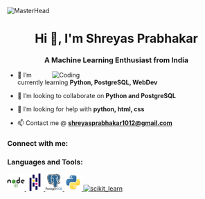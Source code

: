![MasterHead](https:https://cdn.hashnode.com/res/hashnode/image/upload/v1594608497018/hY9VaoEt2.png)
<h1 align="center">Hi 👋, I'm Shreyas Prabhakar</h1>
<h3 align="center">A Machine Learning Enthusiast from India</h3>
<img align="right" alt="Coding" width="400" src="https://media.licdn.com/dms/image/D5622AQFvUE806nw77g/feedshare-shrink_800/0/1700906598558?e=2147483647&v=beta&t=uOoznTcBcOAnZe9vsO5H3i-IHCZhKy7QkSLkBWbHN7U">

- 🌱 I’m currently learning **Python, PostgreSQL, WebDev**

- 👯 I’m looking to collaborate on **Python and PostgreSQL**

- 🤝 I’m looking for help with **python, html, css**

- 📫 Contact me @ **shreyasprabhakar1012@gmail.com**

<h3 align="left">Connect with me:</h3>
<p align="left">
</p>

<h3 align="left">Languages and Tools:</h3>
<p align="left"> <a href="https://nodejs.org" target="_blank" rel="noreferrer"> <img src="https://raw.githubusercontent.com/devicons/devicon/master/icons/nodejs/nodejs-original-wordmark.svg" alt="nodejs" width="40" height="40"/> </a> <a href="https://pandas.pydata.org/" target="_blank" rel="noreferrer"> <img src="https://raw.githubusercontent.com/devicons/devicon/2ae2a900d2f041da66e950e4d48052658d850630/icons/pandas/pandas-original.svg" alt="pandas" width="40" height="40"/> </a> <a href="https://www.postgresql.org" target="_blank" rel="noreferrer"> <img src="https://raw.githubusercontent.com/devicons/devicon/master/icons/postgresql/postgresql-original-wordmark.svg" alt="postgresql" width="40" height="40"/> </a> <a href="https://www.python.org" target="_blank" rel="noreferrer"> <img src="https://raw.githubusercontent.com/devicons/devicon/master/icons/python/python-original.svg" alt="python" width="40" height="40"/> </a> <a href="https://scikit-learn.org/" target="_blank" rel="noreferrer"> <img src="https://upload.wikimedia.org/wikipedia/commons/0/05/Scikit_learn_logo_small.svg" alt="scikit_learn" width="40" height="40"/> </a> </p>

